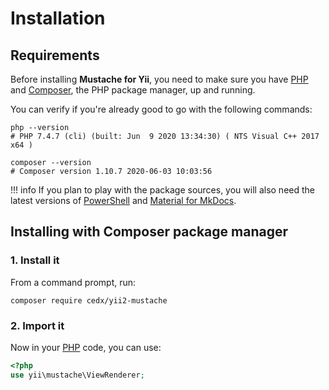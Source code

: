 # Installation

## Requirements
Before installing **Mustache for Yii**, you need to make sure you have [PHP](https://www.php.net)
and [Composer](https://getcomposer.org), the PHP package manager, up and running.

You can verify if you're already good to go with the following commands:

``` shell
php --version
# PHP 7.4.7 (cli) (built: Jun  9 2020 13:34:30) ( NTS Visual C++ 2017 x64 )

composer --version
# Composer version 1.10.7 2020-06-03 10:03:56
```

!!! info
	If you plan to play with the package sources, you will also need the latest versions of
	[PowerShell](https://docs.microsoft.com/en-us/powershell) and [Material for MkDocs](https://squidfunk.github.io/mkdocs-material).

## Installing with Composer package manager

### 1. Install it
From a command prompt, run:

``` shell
composer require cedx/yii2-mustache
```

### 2. Import it
Now in your [PHP](https://www.php.net) code, you can use:

``` php
<?php
use yii\mustache\ViewRenderer;
```
